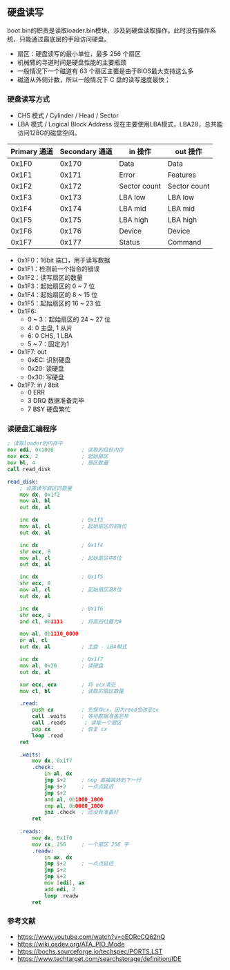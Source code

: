 ## 硬盘读写
boot.bin的职责是读取loader.bin模块，涉及到硬盘读取操作。此时没有操作系统，只能通过最底层的手段访问硬盘。

- 扇区：硬盘读写的最小单位，最多 256 个扇区
- 机械臂的寻道时间是硬盘性能的主要瓶颈
- 一般情况下一个磁道有 63 个扇区主要是由于BIOS最大支持这么多
- 磁道从外侧计数，所以一般情况下 C 盘的读写速度最快；

### 硬盘读写方式
- CHS 模式 / Cylinder / Head / Sector
- LBA 模式 / Logical Block Address
现在主要使用LBA模式，LBA28，总共能访问128G的磁盘空间。

| Primary 通道           | Secondary 通道 | in 操作      | out 操作     |
|------------------------|----------------|--------------|--------------|
| 0x1F0                   | 0x170          | Data         | Data         |
| 0x1F1                   | 0x171          | Error        | Features     |
| 0x1F2                   | 0x172          | Sector count | Sector count |
| 0x1F3                   | 0x173          | LBA low      | LBA low      |
| 0x1F4                   | 0x174          | LBA mid      | LBA mid      |
| 0x1F5                   | 0x175          | LBA high     | LBA high     |
| 0x1F6                   | 0x176          | Device       | Device       |
| 0x1F7                   | 0x177          | Status       | Command      |

- 0x1F0：16bit 端口，用于读写数据
- 0x1F1：检测前一个指令的错误
- 0x1F2：读写扇区的数量
- 0x1F3：起始扇区的 0 ~ 7 位
- 0x1F4：起始扇区的 8 ~ 15 位
- 0x1F5：起始扇区的 16 ~ 23 位
- 0x1F6:
    - 0 ~ 3：起始扇区的 24 ~ 27 位
    - 4: 0 主盘, 1 从片
    - 6: 0 CHS, 1 LBA
    - 5 ~ 7：固定为1
- 0x1F7: out
    - 0xEC: 识别硬盘
    - 0x20: 读硬盘
    - 0x30: 写硬盘
- 0x1F7: in / 8bit
    - 0 ERR
    - 3 DRQ 数据准备完毕
    - 7 BSY 硬盘繁忙

### 读硬盘汇编程序
```asm
; 读取loader到内存中
mov edi, 0x1000         ; 读取的目标内存
mov ecx, 2              ; 起始扇区
mov bl, 4               ; 扇区数量
call read_disk

read_disk:
    ; 设置读写扇区的数量
    mov dx, 0x1f2
    mov al, bl
    out dx, al

    inc dx              ; 0x1f3
    mov al, cl          ; 起始扇区的前8位
    out dx, al

    inc dx              ; 0x1f4
    shr ecx, 8
    mov al, cl          ; 起始扇区中8位
    out dx, al

    inc dx              ; 0x1f5
    shr ecx, 8
    mov al, cl          ; 起始扇区高8位
    out dx, al

    inc dx              ; 0x1f6
    shr ecx, 8
    and cl, 0b1111      ; 将高四位置为0

    mov al, 0b1110_0000 
    or al, cl
    out dx, al          ; 主盘 - LBA模式

    inc dx              ; 0x1f7
    mov al, 0x20        ; 读硬盘
    out dx, al

    xor ecx, ecx        ; 将 ecx清空
    mov cl, bl          ; 读取的扇区数量

    .read:
        push cx         ; 先保存cx，因为read会改变cx
        call .waits     ; 等待数据准备完毕
        call .reads      ; 读取一个扇区
        pop cx          ; 恢复 cx
        loop .read  
    ret

    .waits:
        mov dx, 0x1f7
        .check:
            in al, dx
            jmp $+2     ; nop 直接跳转到下一行
            jmp $+2     ; 一点点延迟
            jmp $+2     
            and al, 0b1000_1000
            cmp al, 0b0000_1000
            jnz .check  ; 还没有准备好
        ret
    
    .reads:
        mov dx, 0x1f0
        mov cx, 256     ; 一个扇区 256 字
        .readw:
            in ax, dx
            jmp $+2     ; 一点点延迟
            jmp $+2
            jmp $+2
            mov [edi], ax
            add edi, 2
            loop .readw
        ret
```

### 参考文献

- <https://www.youtube.com/watch?v=oEORcCQ62nQ>
- <https://wiki.osdev.org/ATA_PIO_Mode>
- <https://bochs.sourceforge.io/techspec/PORTS.LST>
- <https://www.techtarget.com/searchstorage/definition/IDE>